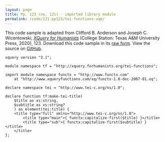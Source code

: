 ```yaml
---
layout: page
title: Pp. 123 (no. 121) - imported library module
permalink: /code/121-pp123/tei-functions-xqm/
---
```


This code sample is adapted from Clifford B. Anderson and Joseph C. Wicentowski, 
[_XQuery for Humanists_](/) (College Station: Texas A&M University Press, 2020), 123. 
Download this code sample in its [raw form](/code/121-pp123/tei-functions-xqm/tei-functions.xqm).
View the source on [GitHub](https://github.com/coding4humanists/xquery4humanists/blob/release/code/121-pp123/tei-functions-xqm/tei-functions.xqm).

```xquery
xquery version "3.1";

module namespace tf = "http://xquery.forhumanists.org/tei-functions";

import module namespace functx = "http://www.functx.com"
    at "http://www.xqueryfunctions.com/xq/functx-1.0-doc-2007-01.xq";

declare namespace tei = "http://www.tei-c.org/ns/1.0";

declare function tf:make-tei-title(
    $title as xs:string,
    $subtitle as xs:string?
    ) as element(tei:title) {
    <title type="full" xmlns="http://www.tei-c.org/ns/1.0">
        <title type="main">{ functx:capitalize-first($title) }</title>
        <title type="sub">{ functx:capitalize-first($subtitle) }</title>
    </title>
};
```  
